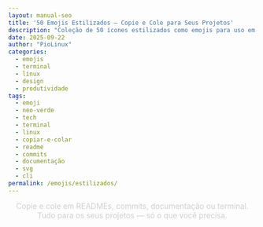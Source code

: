 ```yaml
---
layout: manual-seo
title: '50 Emojis Estilizados — Copie e Cole para Seus Projetos'
description: "Coleção de 50 ícones estilizados como emojis para uso em READMEs, commits, documentação técnica e terminais. Clique e copie em 1 segundo — sem instalação."
date: 2025-09-22
author: "PioLinux"
categories: 
  - emojis
  - terminal
  - linux
  - design
  - produtividade
tags: 
  - emoji
  - neo-verde
  - tech
  - terminal
  - linux
  - copiar-e-colar
  - readme
  - commits
  - documentação
  - svg
  - cli
permalink: /emojis/estilizados/
---
```


<section>


<p style="color: #d0d0d0; text-align: center; font-size: 1.1em; margin: 0 0 40px 0;">
    Copie e cole em READMEs, commits, documentação ou terminal. Tudo para os seus projetos — só o que você precisa.
</p>

<div id="emojis-container" style="display: grid; grid-template-columns: repeat(auto-fill, minmax(280px, 1fr)); gap: 25px; margin: 0 auto; max-width: 1400px;">
    <!-- Emojis serão inseridos aqui dinamicamente -->
</div>

<script>
    const emojis = [
        { emoji: "🐧", name: "Pinguim Linux", code: "🐧" },
        { emoji: "💻", name: "Terminal", code: "💻" },
        { emoji: "⌨️", name: "Teclado", code: "⌨️" },
        { emoji: "🖱️", name: "Mouse", code: "🖱️" },
        { emoji: "💾", name: "Disco Rígido", code: "💾" },
        { emoji: "🔌", name: "Plugue", code: "🔌" },
        { emoji: "🔋", name: "Bateria", code: "🔋" },
        { emoji: "⚡", name: "Energia", code: "⚡" },
        { emoji: "🔧", name: "Ferramenta", code: "🔧" },
        { emoji: "⚙️", name: "Engrenagem", code: "⚙️" },
        { emoji: "📡", name: "Antena", code: "📡" },
        { emoji: "🌐", name: "Globo", code: "🌐" },
        { emoji: "🔗", name: "Link", code: "🔗" },
        { emoji: "📂", name: "Pasta", code: "📂" },
        { emoji: "📄", name: "Arquivo", code: "📄" },
        { emoji: "📝", name: "Nota", code: "📝" },
        { emoji: "✅", name: "Check", code: "✅" },
        { emoji: "❌", name: "Erro", code: "❌" },
        { emoji: "⚠️", name: "Aviso", code: "⚠️" },
        { emoji: "ℹ️", name: "Info", code: "ℹ️" },
        { emoji: "🔍", name: "Lupa", code: "🔍" },
        { emoji: "📌", name: "Alfinete", code: "📌" },
        { emoji: "🔖", name: "Marcador", code: "🔖" },
        { emoji: "🚀", name: "Foguete", code: "🚀" },
        { emoji: "🎯", name: "Alvo", code: "🎯" },
        { emoji: "🧪", name: "Teste", code: "🧪" },
        { emoji: "🛠️", name: "Ferramentas", code: "🛠️" },
        { emoji: "🧰", name: "Caixa de Ferramentas", code: "🧰" },
        { emoji: "📦", name: "Pacote", code: "📦" },
        { emoji: "🚚", name: "Caminhão", code: "🚚" },
        { emoji: "🔐", name: "Chave", code: "🔐" },
        { emoji: "🔓", name: "Desbloqueado", code: "🔓" },
        { emoji: "🛡️", name: "Escudo", code: "🛡️" },
        { emoji: "🚨", name: "Alerta", code: "🚨" },
        { emoji: "📢", name: "Alto-falante", code: "📢" },
        { emoji: "💬", name: "Chat", code: "💬" },
        { emoji: "🧠", name: "Cérebro", code: "🧠" },
        { emoji: "💡", name: "Lâmpada", code: "💡" },
        { emoji: "📚", name: "Livro", code: "📚" },
        { emoji: "🎓", name: "Formatura", code: "🎓" },
        { emoji: "🏆", name: "Troféu", code: "🏆" },
        { emoji: "🏅", name: "Medalha", code: "🏅" },
        { emoji: "🥇", name: "Ouro", code: "🥇" },
        { emoji: "🥈", name: "Prata", code: "🥈" },
        { emoji: "🥉", name: "Bronze", code: "🥉" },
        { emoji: "🎖️", name: "Condecoração", code: "🎖️" },
        { emoji: "⭐", name: "Estrela", code: "⭐" },
        { emoji: "🌟", name: "Estrela Brilhante", code: "🌟" }
    ];

    function renderEmojis() {
        const container = document.getElementById('emojis-container');
        emojis.forEach(item => {
            const card = document.createElement('div');
            card.innerHTML = `
                <div style="background: #1a2a1a; border: 1px solid #333; border-radius: 16px; padding: 25px; text-align: center; box-shadow: 0 8px 32px rgba(0,0,0,0.3); transition: transform 0.2s, box-shadow 0.2s;">
                    <div style="font-size: 4em; margin-bottom: 15px; text-shadow: 0 0 10px #4caf50;">${item.emoji}</div>
                    <h3 style="color: #a6e3a1; margin: 0 0 10px 0; font-size: 1.2em;">${item.name}</h3>
                    <div style="background: #121212; padding: 12px; border-radius: 8px; margin: 15px 0; font-family: 'Courier New', monospace; color: #a6e3a1;">
                        ${item.code}
                    </div>
                    <button onclick="copyEmoji('${item.code}')" style="background: linear-gradient(90deg, #4caf50, #8bc34a); color: white; padding: 10px 20px; border: none; border-radius: 8px; cursor: pointer; font-weight: bold; font-size: 0.95em; width: 100%;">
                        📋 Copiar
                    </button>
                </div>
            `;
            container.appendChild(card);
        });
    }

    function copyEmoji(code) {
        navigator.clipboard.writeText(code).then(() => {
            alert(`✅ Copiado: ${code}`);
        }).catch(err => {
            alert('❌ Falha ao copiar: ' + err);
        });
    }

    // Renderiza ao carregar
    document.addEventListener('DOMContentLoaded', renderEmojis);
</script>


</section>


